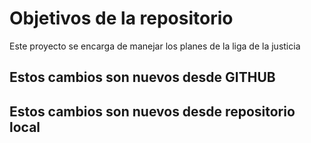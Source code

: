# Objetivos de la repositorio

Este proyecto se encarga de manejar los planes de la liga de la justicia

## Estos cambios son nuevos desde GITHUB

## Estos cambios son nuevos desde repositorio local
